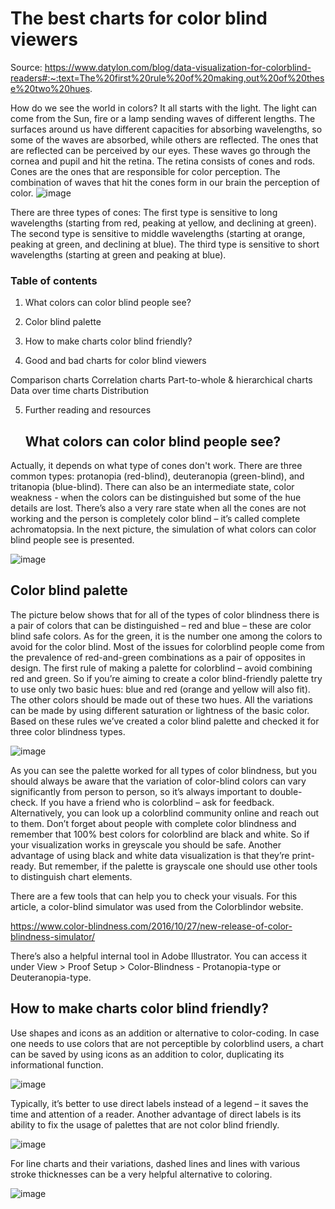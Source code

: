 # The best charts for color blind viewers

Source: https://www.datylon.com/blog/data-visualization-for-colorblind-readers#:~:text=The%20first%20rule%20of%20making,out%20of%20these%20two%20hues.



   How do we see the world in colors? It all starts with the light. The light can come from the Sun, fire or a lamp sending waves of different lengths. The surfaces around us have different capacities for absorbing wavelengths, so some of the waves are absorbed, while others are reflected. The ones that are reflected can be perceived by our eyes. These waves go through the cornea and pupil and hit the retina. The retina consists of cones and rods. Cones are the ones that are responsible for color perception. The combination of waves that hit the cones form in our brain the perception of color.
   ![image](https://github.com/liubovkyry/DataVisualization/assets/118057504/080ff03d-4873-4ba0-8d3e-53ee53e49248)

   There are three types of cones: The first type is sensitive to long wavelengths (starting from red, peaking at yellow, and declining at green). The second type is sensitive to middle wavelengths (starting at orange, peaking at green, and declining at blue). The third type is sensitive to short wavelengths (starting at green and peaking at blue).
   
### Table of contents
 

1. What colors can color blind people see?

2. Color blind palette

3. How to make charts color blind friendly?

4. Good and bad charts for color blind viewers

Comparison charts
Correlation charts
Part-to-whole & hierarchical charts
Data over time charts
Distribution

5. Further reading and resources

   ## What colors can color blind people see?
Actually, it depends on what type of cones don't work. There are three common types: protanopia (red-blind), deuteranopia (green-blind), and tritanopia (blue-blind). There can also be an intermediate state, color weakness - when the colors can be distinguished but some of the hue details are lost. There’s also a very rare state when all the cones are not working and the person is completely color blind – it’s called complete achromatopsia. In the next picture, the simulation of what colors can color blind people see is presented.

![image](https://github.com/liubovkyry/DataVisualization/assets/118057504/c778dea6-67c4-4a9a-98ef-632123da3f30)

## Color blind palette
The picture below shows that for all of the types of color blindness there is a pair of colors that can be distinguished – red and blue – these are color blind safe colors. As for the green, it is the number one among the colors to avoid for the color blind. Most of the issues for colorblind people come from the prevalence of red-and-green combinations as a pair of opposites in design. The first rule of making a palette for colorblind – avoid combining red and green. So if you’re aiming to create a color blind-friendly palette try to use only two basic hues: blue and red (orange and yellow will also fit). The other colors should be made out of these two hues. All the variations can be made by using different saturation or lightness of the basic color. Based on these rules we’ve created a color blind palette and checked it for three color blindness types. 

![image](https://github.com/liubovkyry/DataVisualization/assets/118057504/c2c6fcdc-d547-4c83-86eb-ac5020847e03)

As you can see the palette worked for all types of color blindness, but you should always be aware that the variation of color-blind colors can vary significantly from person to person, so it’s always important to double-check. If you have a friend who is colorblind – ask for feedback. Alternatively, you can look up a colorblind community online and reach out to them. Don’t forget about people with complete color blindness and remember that 100% best colors for colorblind are black and white. So if your visualization works in greyscale you should be safe. Another advantage of using black and white data visualization is that they’re print-ready. But remember, if the palette is grayscale one should use other tools to distinguish chart elements.

There are a few tools that can help you to check your visuals. For this article, a color-blind simulator was used from the Colorblindor website.

https://www.color-blindness.com/2016/10/27/new-release-of-color-blindness-simulator/

There’s also a helpful internal tool in Adobe Illustrator. You can access it under View > Proof Setup > Color-Blindness - Protanopia-type or Deuteranopia-type.

## How to make charts color blind friendly?
Use shapes and icons as an addition or alternative to color-coding. In case one needs to use colors that are not perceptible by colorblind users, a chart can be saved by using icons as an addition to color, duplicating its informational function.

![image](https://github.com/liubovkyry/DataVisualization/assets/118057504/d767d385-e68d-46e3-b9ca-35dd9dbccc9b)

Typically, it’s better to use direct labels instead of a legend – it saves the time and attention of a reader. Another advantage of direct labels is its ability to fix the usage of palettes that are not color blind friendly.

![image](https://github.com/liubovkyry/DataVisualization/assets/118057504/670a03b5-5d47-4c3c-b3fc-1003e0db99c1)



For line charts and their variations, dashed lines and lines with various stroke thicknesses can be a very helpful alternative to coloring.

![image](https://github.com/liubovkyry/DataVisualization/assets/118057504/bac11814-f899-4ce3-b529-e4d622858d5e)



